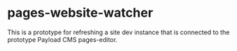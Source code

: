 # pages-website-watcher

This is a prototype for refreshing a site dev instance that is connected to the prototype Payload CMS pages-editor.
